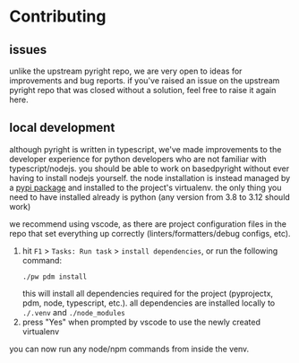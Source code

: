 # Contributing


## issues

unlike the upstream pyright repo, we are very open to ideas for improvements and bug reports. if you've raised an issue on the upstream pyright repo that was closed without a solution, feel free to raise it again here.

## local development

although pyright is written in typescript, we've made improvements to the developer experience for python developers who are not familiar with typescript/nodejs. you should be able to work on basedpyright without ever having to install nodejs yourself. the node installation is instead managed by a [pypi package](https://pypi.org/project/nodejs-wheel/) and installed to the project's virtualenv. the only thing you need to have installed already is python (any version from 3.8 to 3.12 should work)

we recommend using vscode, as there are project configuration files in the repo that set everything up correctly (linters/formatters/debug configs, etc).

1. hit `F1` > `Tasks: Run task` > `install dependencies`, or run the following command:
   ```
   ./pw pdm install
   ```
   this will install all dependencies required for the project (pyprojectx, pdm, node, typescript, etc.). all dependencies are installed locally to `./.venv` and `./node_modules` 
2. press "Yes" when prompted by vscode to use the newly created virtualenv

you can now run any node/npm commands from inside the venv.
